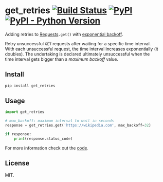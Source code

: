 # get_retries [![Build Status](https://travis-ci.com/jfilter/get_retries.svg?branch=master)](https://travis-ci.com/jfilter/get_retries) [![PyPI](https://img.shields.io/pypi/v/get_retries.svg)](https://pypi.org/project/get_retries/) [![PyPI - Python Version](https://img.shields.io/pypi/pyversions/get_retries.svg)](https://pypi.org/project/get_retries/)

Adding retries to [Requests](https://github.com/requests/requests)`.get()` with [exponential backoff](https://en.wikipedia.org/wiki/Exponential_backoff).

Retry unsuccessful `GET` requests after waiting for a specific time interval. With each unsuccessful request, the time interval increases exponentially (it doubles). The undertaking is declared ultimately unsuccessful when the time interval gets bigger than a _maximum backoff_ value.

## Install

```bash
pip install get_retries
```

## Usage

```python
import get_retries

# max_backoff: maximum interval to wait in seconds
response = get_retries.get('https://wikipedia.com', max_backoff=32)

if response:
    print(response.status_code)
```

For more information check out the [code](get_retries/get.py).

## License

MIT.
